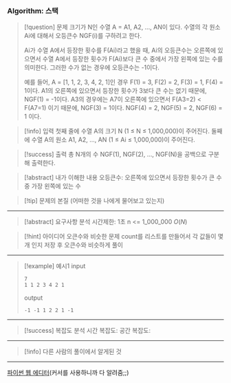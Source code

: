 ### Algorithm: 스택

> [!question] 문제
> 크기가 N인 수열 A = A1, A2, ..., AN이 있다. 수열의 각 원소 Ai에 대해서 오등큰수 NGF(i)를 구하려고 한다.
>
> Ai가 수열 A에서 등장한 횟수를 F(Ai)라고 했을 때, Ai의 오등큰수는 오른쪽에 있으면서 수열 A에서 등장한 횟수가 F(Ai)보다 큰 수 중에서 가장 왼쪽에 있는 수를 의미한다. 그러한 수가 없는 경우에 오등큰수는 -1이다.
>
> 예를 들어, A = [1, 1, 2, 3, 4, 2, 1]인 경우 F(1) = 3, F(2) = 2, F(3) = 1, F(4) = 1이다. A1의 오른쪽에 있으면서 등장한 횟수가 3보다 큰 수는 없기 때문에, NGF(1) = -1이다. A3의 경우에는 A7이 오른쪽에 있으면서 F(A3=2) < F(A7=1) 이기 때문에, NGF(3) = 1이다. NGF(4) = 2, NGF(5) = 2, NGF(6) = 1 이다.

> [!info] 입력
> 첫째 줄에 수열 A의 크기 N (1 ≤ N ≤ 1,000,000)이 주어진다. 둘째에 수열 A의 원소 A1, A2, ..., AN (1 ≤ Ai ≤ 1,000,000)이 주어진다.

> [!success] 출력
> 총 N개의 수 NGF(1), NGF(2), ..., NGF(N)을 공백으로 구분해 출력한다.

> [!abstract] 내가 이해한 내용
> 오등큰수: 오른쪽에 있으면서 등장한 횟수가 큰 수 중 가장 왼쪽에 있는 수

> [!tip] 문제의 본질 (어떠한 것을 나에게 물어보고 있는지)

---

> [!abstract] 요구사항 분석
> 시간제한: 1초
> n <= 1_000_000
> $O(N)$

> [!hint] 아이디어
> 오큰수와 비슷한 문제
> count를 리스트를 만들어서 각 값들이 몇 개 인지 저장 후 오큰수와 비슷하게 풀이

---

> [!example] 예시1
> input
>
> ```
> 7
> 1 1 2 3 4 2 1
> ```
>
> output
>
> ```
> -1 -1 1 2 2 1 -1
> ```

---

> [!success] 복잡도 분석
> 시간 복잡도:
> 공간 복잡도:

---

> [!info] 다른 사람의 풀이에서 알게된 것

---

[파이썬 웹 에디터](https://www.onlineide.pro/playground/python?utm_source=online-python&utm_medium=navbar&utm_campaign=onlineidepro)(커서를 사용하니까 다 알려줌;;)
